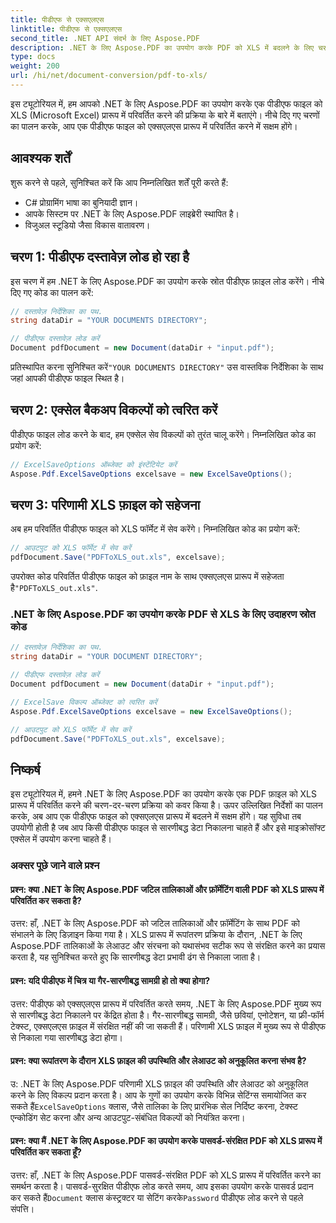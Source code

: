 ```yaml
---
title: पीडीएफ से एक्सएलएस
linktitle: पीडीएफ से एक्सएलएस
second_title: .NET API संदर्भ के लिए Aspose.PDF
description: .NET के लिए Aspose.PDF का उपयोग करके PDF को XLS में बदलने के लिए चरण दर चरण मार्गदर्शिका।
type: docs
weight: 200
url: /hi/net/document-conversion/pdf-to-xls/
---
```

इस ट्यूटोरियल में, हम आपको .NET के लिए Aspose.PDF का उपयोग करके एक पीडीएफ फाइल को XLS (Microsoft Excel) प्रारूप में परिवर्तित करने की प्रक्रिया के बारे में बताएंगे। नीचे दिए गए चरणों का पालन करके, आप एक पीडीएफ फाइल को एक्सएलएस प्रारूप में परिवर्तित करने में सक्षम होंगे।

## आवश्यक शर्तें
शुरू करने से पहले, सुनिश्चित करें कि आप निम्नलिखित शर्तें पूरी करते हैं:

- C# प्रोग्रामिंग भाषा का बुनियादी ज्ञान।
- आपके सिस्टम पर .NET के लिए Aspose.PDF लाइब्रेरी स्थापित है।
- विजुअल स्टूडियो जैसा विकास वातावरण।

## चरण 1: पीडीएफ दस्तावेज़ लोड हो रहा है
इस चरण में हम .NET के लिए Aspose.PDF का उपयोग करके स्रोत पीडीएफ फ़ाइल लोड करेंगे। नीचे दिए गए कोड का पालन करें:

```csharp
// दस्तावेज़ निर्देशिका का पथ.
string dataDir = "YOUR DOCUMENTS DIRECTORY";

// पीडीएफ दस्तावेज़ लोड करें
Document pdfDocument = new Document(dataDir + "input.pdf");
```

 प्रतिस्थापित करना सुनिश्चित करें`"YOUR DOCUMENTS DIRECTORY"` उस वास्तविक निर्देशिका के साथ जहां आपकी पीडीएफ फाइल स्थित है।

## चरण 2: एक्सेल बैकअप विकल्पों को त्वरित करें
पीडीएफ फाइल लोड करने के बाद, हम एक्सेल सेव विकल्पों को तुरंत चालू करेंगे। निम्नलिखित कोड का प्रयोग करें:

```csharp
// ExcelSaveOptions ऑब्जेक्ट को इंस्टेंटियेट करें
Aspose.Pdf.ExcelSaveOptions excelsave = new ExcelSaveOptions();
```

## चरण 3: परिणामी XLS फ़ाइल को सहेजना
अब हम परिवर्तित पीडीएफ फाइल को XLS फॉर्मेट में सेव करेंगे। निम्नलिखित कोड का प्रयोग करें:

```csharp
// आउटपुट को XLS फॉर्मेट में सेव करें
pdfDocument.Save("PDFToXLS_out.xls", excelsave);
```

 उपरोक्त कोड परिवर्तित पीडीएफ फाइल को फ़ाइल नाम के साथ एक्सएलएस प्रारूप में सहेजता है`"PDFToXLS_out.xls"`.

### .NET के लिए Aspose.PDF का उपयोग करके PDF से XLS के लिए उदाहरण स्रोत कोड

```csharp
// दस्तावेज़ निर्देशिका का पथ.
string dataDir = "YOUR DOCUMENT DIRECTORY";

// पीडीएफ दस्तावेज़ लोड करें
Document pdfDocument = new Document(dataDir + "input.pdf");

// ExcelSave विकल्प ऑब्जेक्ट को त्वरित करें
Aspose.Pdf.ExcelSaveOptions excelsave = new ExcelSaveOptions();

// आउटपुट को XLS फॉर्मेट में सेव करें
pdfDocument.Save("PDFToXLS_out.xls", excelsave);
```

## निष्कर्ष
इस ट्यूटोरियल में, हमने .NET के लिए Aspose.PDF का उपयोग करके एक PDF फ़ाइल को XLS प्रारूप में परिवर्तित करने की चरण-दर-चरण प्रक्रिया को कवर किया है। ऊपर उल्लिखित निर्देशों का पालन करके, अब आप एक पीडीएफ फाइल को एक्सएलएस प्रारूप में बदलने में सक्षम होंगे। यह सुविधा तब उपयोगी होती है जब आप किसी पीडीएफ फाइल से सारणीबद्ध डेटा निकालना चाहते हैं और इसे माइक्रोसॉफ्ट एक्सेल में उपयोग करना चाहते हैं।

### अक्सर पूछे जाने वाले प्रश्न

#### प्रश्न: क्या .NET के लिए Aspose.PDF जटिल तालिकाओं और फ़ॉर्मेटिंग वाली PDF को XLS प्रारूप में परिवर्तित कर सकता है?

उत्तर: हाँ, .NET के लिए Aspose.PDF को जटिल तालिकाओं और फ़ॉर्मेटिंग के साथ PDF को संभालने के लिए डिज़ाइन किया गया है। XLS प्रारूप में रूपांतरण प्रक्रिया के दौरान, .NET के लिए Aspose.PDF तालिकाओं के लेआउट और संरचना को यथासंभव सटीक रूप से संरक्षित करने का प्रयास करता है, यह सुनिश्चित करते हुए कि सारणीबद्ध डेटा प्रभावी ढंग से निकाला जाता है।

#### प्रश्न: यदि पीडीएफ में चित्र या गैर-सारणीबद्ध सामग्री हो तो क्या होगा?

उत्तर: पीडीएफ को एक्सएलएस प्रारूप में परिवर्तित करते समय, .NET के लिए Aspose.PDF मुख्य रूप से सारणीबद्ध डेटा निकालने पर केंद्रित होता है। गैर-सारणीबद्ध सामग्री, जैसे छवियां, एनोटेशन, या फ्री-फॉर्म टेक्स्ट, एक्सएलएस फ़ाइल में संरक्षित नहीं की जा सकती हैं। परिणामी XLS फ़ाइल में मुख्य रूप से पीडीएफ से निकाला गया सारणीबद्ध डेटा होगा।

#### प्रश्न: क्या रूपांतरण के दौरान XLS फ़ाइल की उपस्थिति और लेआउट को अनुकूलित करना संभव है?

 उ: .NET के लिए Aspose.PDF परिणामी XLS फ़ाइल की उपस्थिति और लेआउट को अनुकूलित करने के लिए विकल्प प्रदान करता है। आप के गुणों का उपयोग करके विभिन्न सेटिंग्स समायोजित कर सकते हैं`ExcelSaveOptions` क्लास, जैसे तालिका के लिए प्रारंभिक सेल निर्दिष्ट करना, टेक्स्ट एन्कोडिंग सेट करना और अन्य आउटपुट-संबंधित विकल्पों को नियंत्रित करना।

#### प्रश्न: क्या मैं .NET के लिए Aspose.PDF का उपयोग करके पासवर्ड-संरक्षित PDF को XLS प्रारूप में परिवर्तित कर सकता हूँ?

 उत्तर: हाँ, .NET के लिए Aspose.PDF पासवर्ड-संरक्षित PDF को XLS प्रारूप में परिवर्तित करने का समर्थन करता है। पासवर्ड-सुरक्षित पीडीएफ लोड करते समय, आप इसका उपयोग करके पासवर्ड प्रदान कर सकते हैं`Document` क्लास कंस्ट्रक्टर या सेटिंग करके`Password` पीडीएफ लोड करने से पहले संपत्ति।